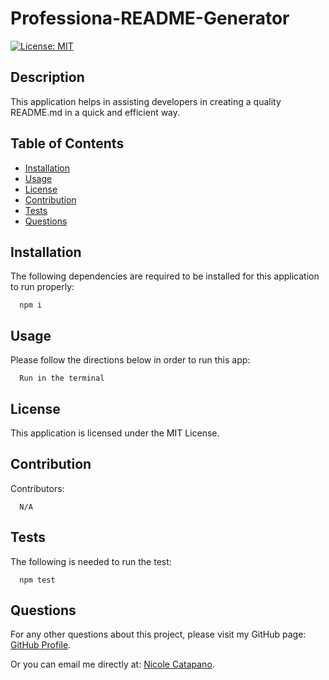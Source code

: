 
  
  # Professiona-README-Generator
  [![License: MIT](https://img.shields.io/badge/License-MIT-yellow.svg)](https://opensource.org/licenses/MIT)
   

  ## Description

  This application helps in assisting developers in creating a quality README.md in a quick and efficient way.

  ## Table of Contents
  
  * [Installation](#installation)
  * [Usage](#usage)
  * [License](#license)
  * [Contribution](#contribution)
  * [Tests](#tests)
  * [Questions](#questions)
 

  ## Installation

  The following dependencies are required to be installed for this application to run properly:
      
      npm i

  ## Usage

  Please follow the directions below in order to run this app:

      Run in the terminal


  ## License

  This application is licensed under the MIT License. 


  ## Contribution

  Contributors:

      N/A

    
  ## Tests
  The following is needed to run the test: 

      npm test
      
    
  ## Questions

  For any other questions about this project, please visit my GitHub page: [GitHub Profile](https://github.com/nsc9605/Professiona-README-Generator).
    
  Or you can email me directly at: [Nicole Catapano](mailto:nsc9605@gmail.com).
  
